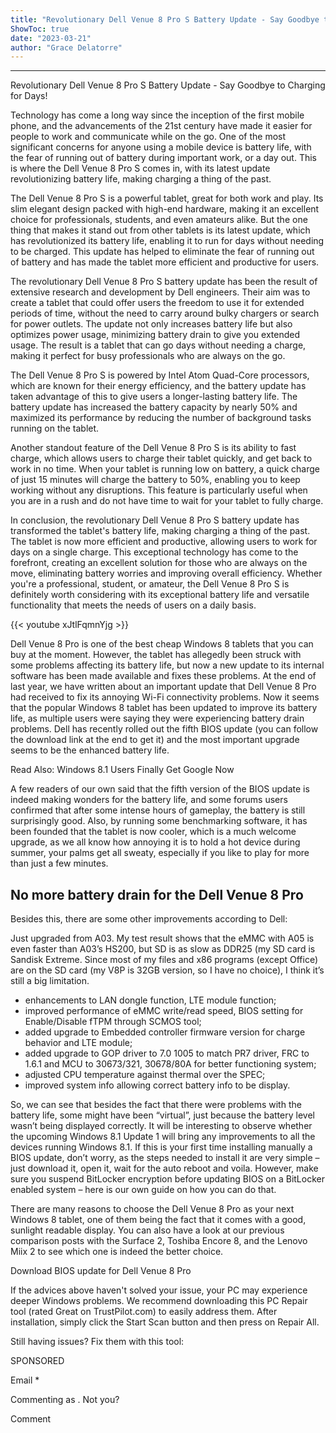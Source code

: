 ```yaml
---
title: "Revolutionary Dell Venue 8 Pro S Battery Update - Say Goodbye to Charging for Days!"
ShowToc: true 
date: "2023-03-21"
author: "Grace Delatorre"
---
```

*****
Revolutionary Dell Venue 8 Pro S Battery Update - Say Goodbye to Charging for Days!

Technology has come a long way since the inception of the first mobile phone, and the advancements of the 21st century have made it easier for people to work and communicate while on the go. One of the most significant concerns for anyone using a mobile device is battery life, with the fear of running out of battery during important work, or a day out. This is where the Dell Venue 8 Pro S comes in, with its latest update revolutionizing battery life, making charging a thing of the past.

The Dell Venue 8 Pro S is a powerful tablet, great for both work and play. Its slim elegant design packed with high-end hardware, making it an excellent choice for professionals, students, and even amateurs alike. But the one thing that makes it stand out from other tablets is its latest update, which has revolutionized its battery life, enabling it to run for days without needing to be charged. This update has helped to eliminate the fear of running out of battery and has made the tablet more efficient and productive for users.

The revolutionary Dell Venue 8 Pro S battery update has been the result of extensive research and development by Dell engineers. Their aim was to create a tablet that could offer users the freedom to use it for extended periods of time, without the need to carry around bulky chargers or search for power outlets. The update not only increases battery life but also optimizes power usage, minimizing battery drain to give you extended usage. The result is a tablet that can go days without needing a charge, making it perfect for busy professionals who are always on the go.

The Dell Venue 8 Pro S is powered by Intel Atom Quad-Core processors, which are known for their energy efficiency, and the battery update has taken advantage of this to give users a longer-lasting battery life. The battery update has increased the battery capacity by nearly 50% and maximized its performance by reducing the number of background tasks running on the tablet.

Another standout feature of the Dell Venue 8 Pro S is its ability to fast charge, which allows users to charge their tablet quickly, and get back to work in no time. When your tablet is running low on battery, a quick charge of just 15 minutes will charge the battery to 50%, enabling you to keep working without any disruptions. This feature is particularly useful when you are in a rush and do not have time to wait for your tablet to fully charge.

In conclusion, the revolutionary Dell Venue 8 Pro S battery update has transformed the tablet's battery life, making charging a thing of the past. The tablet is now more efficient and productive, allowing users to work for days on a single charge. This exceptional technology has come to the forefront, creating an excellent solution for those who are always on the move, eliminating battery worries and improving overall efficiency. Whether you're a professional, student, or amateur, the Dell Venue 8 Pro S is definitely worth considering with its exceptional battery life and versatile functionality that meets the needs of users on a daily basis.

{{< youtube xJtlFqmnYjg >}} 



Dell Venue 8 Pro is one of the best cheap Windows 8 tablets that you can buy at the moment. However, the tablet has allegedly been struck with some problems affecting its battery life, but now a new update to its internal software has been made available and fixes these problems.
At the end of last year, we have written about an important update that Dell Venue 8 Pro had received to fix its annoying Wi-Fi connectivity problems. Now it seems that the popular Windows 8 tablet has been updated to improve its battery life, as multiple users were saying they were experiencing battery drain problems. Dell has recently rolled out the fifth BIOS update (you can follow the download link at the end to get it) and the most important upgrade seems to be the enhanced battery life.
 
Read Also: Windows 8.1 Users Finally Get Google Now
 
A few readers of our own said that the fifth version of the BIOS update is indeed making wonders for the battery life, and some forums users confirmed that after some intense hours of gameplay, the battery is still surprisingly good. Also, by running some benchmarking software, it has been founded that the tablet is now cooler, which is a much welcome upgrade, as we all know how annoying it is to hold a hot device during summer, your palms get all sweaty, especially if you like to play for more than just a few minutes.
 
## No more battery drain for the Dell Venue 8 Pro
 
Besides this, there are some other improvements according to Dell:
 
Just upgraded from A03. My test result shows that the eMMC with A05 is even faster than A03’s HS200, but SD is as slow as DDR25 (my SD card is Sandisk Extreme. Since most of my files and x86 programs (except Office) are on the SD card (my V8P is 32GB version, so I have no choice), I think it’s still a big limitation.
 
- enhancements to LAN dongle function, LTE module function;
 - improved performance of eMMC write/read speed, BIOS setting for Enable/Disable fTPM through SCMOS tool;
 - added upgrade to Embedded controller firmware version for charge behavior and LTE module;
 - added upgrade to GOP driver to 7.0 1005 to match PR7 driver, FRC to 1.6.1 and MCU to 30673/321, 30678/80A for better functioning system;
 - adjusted CPU temperature against thermal over the SPEC;
 - improved system info allowing correct battery info to be display.

 
So, we can see that besides the fact that there were problems with the battery life, some might have been “virtual”, just because the battery level wasn’t being displayed correctly. It will be interesting to observe whether the upcoming Windows 8.1 Update 1 will bring any improvements to all the devices running Windows 8.1. If this is your first time installing manually a BIOS update, don’t worry, as the steps needed to install it are very simple – just download it, open it, wait for the auto reboot and voila. However, make sure you suspend BitLocker encryption before updating BIOS on a BitLocker enabled system – here is our own guide on how you can do that. 
 
There are many reasons to choose the Dell Venue 8 Pro as your next Windows 8 tablet, one of them being the fact that it comes with a good, sunlight readable display. You can also have a look at our previous comparison posts with the Surface 2, Toshiba Encore 8, and the Lenovo Miix 2 to see which one is indeed the better choice.
 
Download BIOS update for Dell Venue 8 Pro 
 

 
If the advices above haven't solved your issue, your PC may experience deeper Windows problems. We recommend downloading this PC Repair tool (rated Great on TrustPilot.com) to easily address them. After installation, simply click the Start Scan button and then press on Repair All.
 
Still having issues? Fix them with this tool:
 
SPONSORED
 
Email * 
 

Commenting as .
Not you?

 
Comment 





